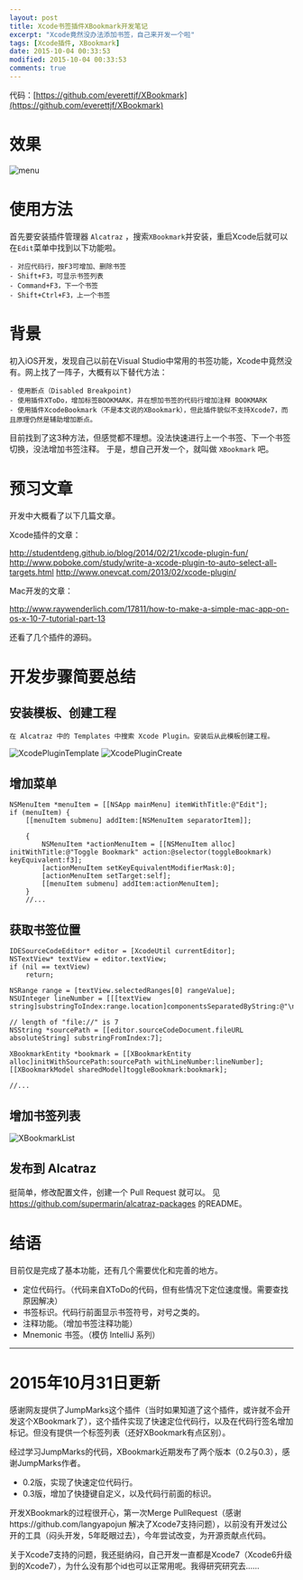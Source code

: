 ```yaml
---
layout: post
title: Xcode书签插件XBookmark开发笔记
excerpt: "Xcode竟然没办法添加书签，自己来开发一个啦"
tags: [Xcode插件, XBookmark]
date: 2015-10-04 00:33:53
modified: 2015-10-04 00:33:53
comments: true
---
```


代码：[https://github.com/everettjf/XBookmark](https://github.com/everettjf/XBookmark)

# 效果

![menu](http://everettjf.github.io/images/extern/xbookmark0.3.0.png)

# 使用方法
首先要安装插件管理器 `Alcatraz` ，搜索`XBookmark`并安装，重启Xcode后就可以在`Edit`菜单中找到以下功能啦。

    - 对应代码行，按F3可增加、删除书签
    - Shift+F3，可显示书签列表
    - Command+F3，下一个书签
    - Shift+Ctrl+F3，上一个书签

# 背景
初入iOS开发，发现自己以前在Visual Studio中常用的书签功能，Xcode中竟然没有。网上找了一阵子，大概有以下替代方法：
    
    - 使用断点（Disabled Breakpoint)
    - 使用插件XToDo，增加标签BOOKMARK，并在想加书签的代码行增加注释 BOOKMARK
    - 使用插件XcodeBookmark（不是本文说的XBookmark），但此插件貌似不支持Xcode7，而且原理仍然是辅助增加断点。

目前找到了这3种方法，但感觉都不理想。没法快速进行上一个书签、下一个书签切换，没法增加书签注释。
于是，想自己开发一个，就叫做 `XBookmark` 吧。


# 预习文章
开发中大概看了以下几篇文章。

Xcode插件的文章：

http://studentdeng.github.io/blog/2014/02/21/xcode-plugin-fun/
http://www.poboke.com/study/write-a-xcode-plugin-to-auto-select-all-targets.html
http://www.onevcat.com/2013/02/xcode-plugin/

Mac开发的文章：

http://www.raywenderlich.com/17811/how-to-make-a-simple-mac-app-on-os-x-10-7-tutorial-part-13

还看了几个插件的源码。

# 开发步骤简要总结

## 安装模板、创建工程
    在 Alcatraz 中的 Templates 中搜索 Xcode Plugin。安装后从此模板创建工程。

![XcodePluginTemplate](http://everettjf.github.io/images/extern/xbookmarkdev1.png)
![XcodePluginCreate](http://everettjf.github.io/images/extern/xbookmarkdev2.png)

## 增加菜单

~~~
NSMenuItem *menuItem = [[NSApp mainMenu] itemWithTitle:@"Edit"];
if (menuItem) {
    [[menuItem submenu] addItem:[NSMenuItem separatorItem]];
    
    {
        NSMenuItem *actionMenuItem = [[NSMenuItem alloc] initWithTitle:@"Toggle Bookmark" action:@selector(toggleBookmark) keyEquivalent:f3];
        [actionMenuItem setKeyEquivalentModifierMask:0];
        [actionMenuItem setTarget:self];
        [[menuItem submenu] addItem:actionMenuItem];
    }
    //...
~~~

## 获取书签位置

~~~
IDESourceCodeEditor* editor = [XcodeUtil currentEditor];
NSTextView* textView = editor.textView;
if (nil == textView)
    return;

NSRange range = [textView.selectedRanges[0] rangeValue];
NSUInteger lineNumber = [[[textView string]substringToIndex:range.location]componentsSeparatedByString:@"\n"].count;

// length of "file://" is 7
NSString *sourcePath = [[editor.sourceCodeDocument.fileURL absoluteString] substringFromIndex:7];

XBookmarkEntity *bookmark = [[XBookmarkEntity alloc]initWithSourcePath:sourcePath withLineNumber:lineNumber];
[[XBookmarkModel sharedModel]toggleBookmark:bookmark];

//...
~~~

## 增加书签列表

![XBookmarkList](http://everettjf.github.io/images/extern/xbookmarkdev3.png)

## 发布到 Alcatraz
挺简单，修改配置文件，创建一个 Pull Request 就可以。
见 https://github.com/supermarin/alcatraz-packages 的README。

# 结语
目前仅是完成了基本功能，还有几个需要优化和完善的地方。

- 定位代码行。（代码来自XToDo的代码，但有些情况下定位速度慢。需要查找原因解决）
- 书签标识。代码行前面显示书签符号，对号之类的。
- 注释功能。（增加书签注释功能）
- Mnemonic 书签。（模仿 IntelliJ 系列）

---

# 2015年10月31日更新
感谢网友提供了JumpMarks这个插件（当时如果知道了这个插件，或许就不会开发这个XBookmark了），这个插件实现了快速定位代码行，以及在代码行签名增加标记。但没有提供一个标签列表（还好XBookmark有点区别）。

经过学习JumpMarks的代码，XBookmark近期发布了两个版本（0.2与0.3），感谢JumpMarks作者。
- 0.2版，实现了快速定位代码行。
- 0.3版，增加了快捷键自定义，以及代码行前面的标识。

开发XBookmark的过程很开心，第一次Merge PullRequest（感谢https://github.com/langyapojun 解决了Xcode7支持问题），以前没有开发过公开的工具（闷头开发，5年眨眼过去），今年尝试改变，为开源贡献点代码。

关于Xcode7支持的问题，我还挺纳闷，自己开发一直都是Xcode7（Xcode6升级到的Xcode7），为什么没有那个id也可以正常用呢。我得研究研究去……







